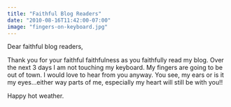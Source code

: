 ```yaml
---
title: "Faithful Blog Readers"
date: "2010-08-16T11:42:00-07:00"
image: "fingers-on-keyboard.jpg"
---
```


Dear faithful blog readers,

Thank you for your faithful faithfulness as you faithfully read my blog. 
Over the next 3 days I am not touching my keyboard. My fingers are going to be out of town.
I would love to hear from you anyway. You see, my ears or is it my eyes...either way parts of me, especially my heart will still be with you!!

Happy hot weather.